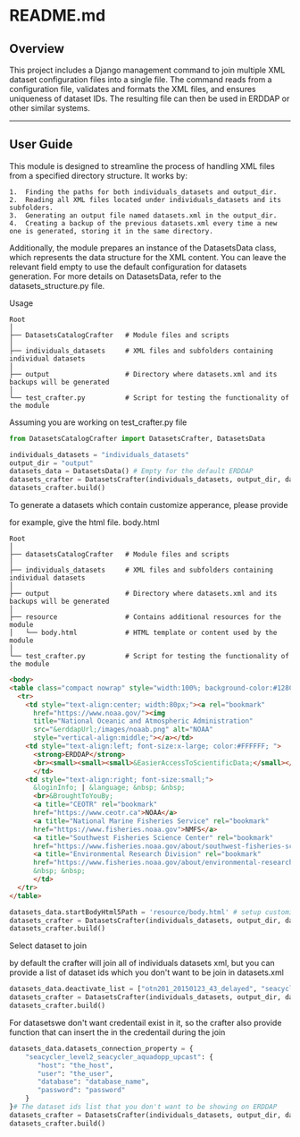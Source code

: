 # README.md

## Overview

This project includes a Django management command to join multiple XML dataset configuration files into a single file. The command reads from a configuration file, validates and formats the XML files, and ensures uniqueness of dataset IDs. The resulting file can then be used in ERDDAP or other similar systems.

---

## User Guide



This module is designed to streamline the process of handling XML files from a specified directory structure. It works by:

	1.	Finding the paths for both individuals_datasets and output_dir.
	2.	Reading all XML files located under individuals_datasets and its subfolders.
	3.	Generating an output file named datasets.xml in the output_dir.
	4.	Creating a backup of the previous datasets.xml every time a new one is generated, storing it in the same directory.

Additionally, the module prepares an instance of the DatasetsData class, which represents the data structure for the XML content.
You can leave the relevant field empty to use the default configuration for datasets generation. For more details on DatasetsData,
refer to the datasets_structure.py file.


Usage
```plaintext
Root
│
├── DatasetsCatalogCrafter   # Module files and scripts
│
├── individuals_datasets     # XML files and subfolders containing individual datasets
│
├── output                   # Directory where datasets.xml and its backups will be generated
│
└── test_crafter.py          # Script for testing the functionality of the module
```

Assuming you are working on test_crafter.py file

```python
from DatasetsCatalogCrafter import DatasetsCrafter, DatasetsData

individuals_datasets = "individuals_datasets"
output_dir = "output"
datasets_data = DatasetsData() # Empty for the default ERDDAP
datasets_crafter = DatasetsCrafter(individuals_datasets, output_dir, datasets_data)
datasets_crafter.build()
```

To generate a datasets which contain customize apperance, please provide

for example, give the html file. body.html

```plaintext
Root
│
├── datasetsCatalogCrafter   # Module files and scripts
│
├── individuals_datasets     # XML files and subfolders containing individual datasets
│
├── output                   # Directory where datasets.xml and its backups will be generated
│
├── resource                 # Contains additional resources for the module
│   └── body.html            # HTML template or content used by the module
│
└── test_crafter.py          # Script for testing the functionality of the module
```

```html
<body>
<table class="compact nowrap" style="width:100%; background-color:#128CB5;">
  <tr>
    <td style="text-align:center; width:80px;"><a rel="bookmark"
      href="https://www.noaa.gov/"><img
      title="National Oceanic and Atmospheric Administration"
      src="&erddapUrl;/images/noaab.png" alt="NOAA"
      style="vertical-align:middle;"></a></td>
    <td style="text-align:left; font-size:x-large; color:#FFFFFF; ">
      <strong>ERDDAP</strong>
      <br><small><small><small>&EasierAccessToScientificData;</small></small></small>
      </td>
    <td style="text-align:right; font-size:small;">
      &loginInfo; | &language; &nbsp; &nbsp;
      <br>&BroughtToYouBy;
      <a title="CEOTR" rel="bookmark"
      href="https://www.ceotr.ca">NOAA</a>
      <a title="National Marine Fisheries Service" rel="bookmark"
      href="https://www.fisheries.noaa.gov">NMFS</a>
      <a title="Southwest Fisheries Science Center" rel="bookmark"
      href="https://www.fisheries.noaa.gov/about/southwest-fisheries-science-center">SWFSC</a>
      <a title="Environmental Research Division" rel="bookmark"
      href="https://www.fisheries.noaa.gov/about/environmental-research-division-southwest-fisheries-science-center">ERD</a>
      &nbsp; &nbsp;
      </td>
  </tr>
</table>
```


```python
datasets_data.startBodyHtml5Path = 'resource/body.html' # setup customize EEDDAP body
datasets_crafter = DatasetsCrafter(individuals_datasets, output_dir, datasets_data)
datasets_crafter.build()
```

Select dataset to join

by default the crafter will join all of individuals datasets xml, but you can provide a list of dataset ids which
you don't want to be join in datasets.xml

```python
datasets_data.deactivate_list = ["otn201_20150123_43_delayed", "seacycler_level2_seacycler_aquadopp_upcast"] # The dataset ids list that you don't want to be showing on ERDDAP
datasets_crafter = DatasetsCrafter(individuals_datasets, output_dir, datasets_data)
datasets_crafter.build()
```

For datasetswe don't want credentail exist in it, so the crafter also provide function that can insert the in the credentail during the join

```python
datasets_data.datasets_connection_property = { 
    "seacycler_level2_seacycler_aquadopp_upcast": {
       "host": "the_host",
       "user": "the_user",
       "database": "database_name",
       "password": "password"
    }
}# The dataset ids list that you don't want to be showing on ERDDAP
datasets_crafter = DatasetsCrafter(individuals_datasets, output_dir, datasets_data)
datasets_crafter.build()
```

